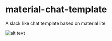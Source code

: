 # material-chat-template
A slack like chat template based on material lite

![alt text](https://raw.githubusercontent.com/pabl0xf/material-chat-template/master/templatePreview.png "Template preview")
